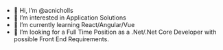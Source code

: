 - 👋 Hi, I’m @acnicholls
- 👀 I’m interested in Application Solutions
- 🌱 I’m currently learning React/Angular/Vue
- 💞️ I’m looking for a Full Time Position as a .Net/.Net Core Developer with possible Front End Requirements.

<!---
acnicholls/acnicholls is a ✨ special ✨ repository because its `README.md` (this file) appears on your GitHub profile.
You can click the Preview link to take a look at your changes.
--->
